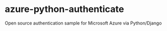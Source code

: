 azure-python-authenticate
=========================

Open source authentication sample for Microsoft Azure via Python/Django
